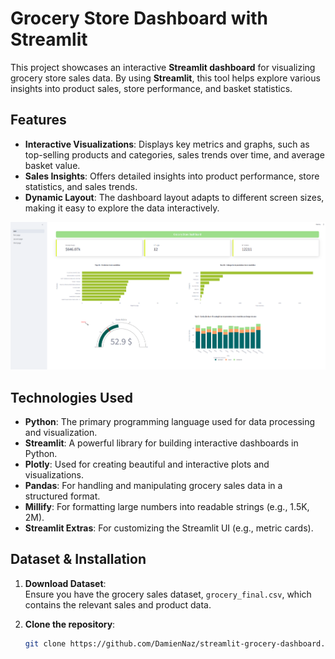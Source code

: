 # Grocery Store Dashboard with Streamlit

This project showcases an interactive **Streamlit dashboard** for visualizing grocery store sales data. By using **Streamlit**, this tool helps explore various insights into product sales, store performance, and basket statistics.

## Features

- **Interactive Visualizations**: Displays key metrics and graphs, such as top-selling products and categories, sales trends over time, and average basket value.
- **Sales Insights**: Offers detailed insights into product performance, store statistics, and sales trends.
- **Dynamic Layout**: The dashboard layout adapts to different screen sizes, making it easy to explore the data interactively.
  
![Dashboard Screenshot](dash/screenshots/dashhome.png)

## Technologies Used

- **Python**: The primary programming language used for data processing and visualization.
- **Streamlit**: A powerful library for building interactive dashboards in Python.
- **Plotly**: Used for creating beautiful and interactive plots and visualizations.
- **Pandas**: For handling and manipulating grocery sales data in a structured format.
- **Millify**: For formatting large numbers into readable strings (e.g., 1.5K, 2M).
- **Streamlit Extras**: For customizing the Streamlit UI (e.g., metric cards).

## Dataset & Installation

1. **Download Dataset**:  
   Ensure you have the grocery sales dataset, `grocery_final.csv`, which contains the relevant sales and product data.

2. **Clone the repository**:

   ```bash
   git clone https://github.com/DamienNaz/streamlit-grocery-dashboard.git

